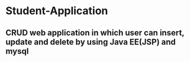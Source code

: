 # Student-Application
## CRUD web application in which user can insert, update and delete by using Java EE(JSP) and mysql
